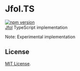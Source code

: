 # Jfol.TS
[![npm version](https://badge.fury.io/js/jfol.svg)](https://badge.fury.io/js/jfol)  
[Jfol](https://github.com/MeilCli/Jfol) TypeScript implementation

Note: Experimental implementation

## License

[MIT License](LICENSE).

